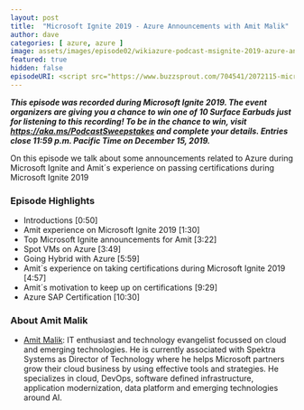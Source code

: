 ```yaml
---
layout: post
title:  "Microsoft Ignite 2019 - Azure Announcements with Amit Malik"
author: dave
categories: [ azure, azure ]
image: assets/images/episode02/wikiazure-podcast-msignite-2019-azure-announcements-certifications.png
featured: true
hidden: false
episodeURI: <script src="https://www.buzzsprout.com/704541/2072115-microsoft-ignite-2019-azure-announcements-certifications-with-amit-malik.js?player=small" type="text/javascript" charset="utf-8"></script>
---
```


<p>
<script src="https://www.buzzsprout.com/704541/2072115-microsoft-ignite-2019-azure-announcements-certifications-with-amit-malik.js?player=small" type="text/javascript" charset="utf-8"></script>
</p>
<p style="font-style: oblique;font-weight: bolder;">
This episode was recorded during Microsoft Ignite 2019. The event organizers are giving you a chance to win one of 10 Surface Earbuds just for listening to this recording! To be in the chance to win, visit <a href="https://aka.ms/PodcastSweepstakes" target="_blank">https://aka.ms/PodcastSweepstakes</a> and complete your details. Entries close 11:59 p.m. Pacific Time on December 15, 2019.</p>

On this episode we talk about some announcements related to Azure during Microsoft Ignite and Amit´s experience on passing certifications during Microsoft Ignite 2019 

<h3>Episode Highlights</h3>

 + Introductions [0:50]
 + Amit experience on Microsoft Ignite 2019 [1:30]
 + Top Microsoft Ignite announcements for Amit [3:22]
 + Spot VMs on Azure [3:49]
 + Going Hybrid with Azure [5:59]
 + Amit´s experience on taking certifications during Microsoft Ignite 2019 [4:57]
 + Amit´s motivation to keep up on certifications  [9:29]
 + Azure SAP Certification [10:30]
 

 <h3>About Amit Malik</h3>

+ <a href="https://www.linkedin.com/in/amitmalik99/" target="_blank">Amit Malik</a>: IT enthusiast and technology evangelist focussed on cloud and emerging technologies. He is currently associated with Spektra Systems as Director of Technology where he helps Microsoft partners grow their cloud business by using effective tools and strategies. He specializes in cloud, DevOps, software defined infrastructure, application modernization, data platform and emerging technologies around AI.

